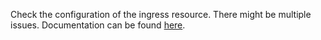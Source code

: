 Check the configuration of the ingress resource. There might be multiple issues.
Documentation can be found [here](https://kubernetes.io/docs/concepts/services-networking/ingress/).
